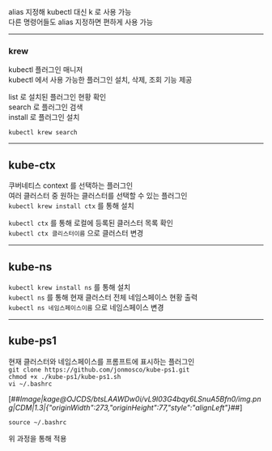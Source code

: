 alias 지정해 kubectl 대신 k 로 사용 가능  
다른 명령어들도 alias 지정하면 편하게 사용 가능

---

### krew

kubectl 플러그인 매니저  
kubectl 에서 사용 가능한 플러그인 설치, 삭제, 조회 기능 제공

list 로 설치된 플러그인 현황 확인  
search 로 플러그인 검색  
install 로 플러그인 설치

`kubectl krew search`

---

## kube-ctx

쿠버네티스 context 를 선택하는 플러그인  
여러 클러스터 중 원하는 클러스터를 선택할 수 있는 플러그인  
`kubectl krew install ctx` 를 통해 설치

`kubectl ctx` 를 통해 로컬에 등록된 클러스터 목록 확인  
`kubectl ctx 클리스터이름` 으로 클러스터 변경

---

## kube-ns

`kubectl krew install ns` 를 통해 설치  
`kubectl ns` 를 통해 현재 클러스터 전체 네임스페이스 현황 출력  
`kubectl ns 네임스페이스이름` 으로 네임스페이스 변경

---

## kube-ps1

현재 클러스터와 네임스페이스를 프롬프트에 표시하는 플러그인  
`git clone https://github.com/jonmosco/kube-ps1.git`  
`chmod +x ./kube-ps1/kube-ps1.sh`  
`vi ~/.bashrc`

[##_Image|kage@OJCDS/btsLAAWDw0i/vL9l03G4bqy6LSnuA5Bfn0/img.png|CDM|1.3|{"originWidth":273,"originHeight":77,"style":"alignLeft"}_##]

  
`source ~/.bashrc`

위 과정을 통해 적용

